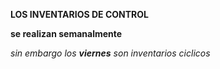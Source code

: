 __LOS INVENTARIOS DE CONTROL__

__se realizan semanalmente__

*sin embargo los __viernes__ son inventarios ciclicos* 
